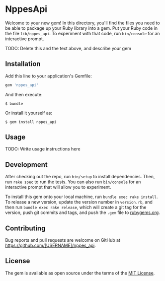 # NppesApi

Welcome to your new gem! In this directory, you'll find the files you need to be able to package up your Ruby library into a gem. Put your Ruby code in the file `lib/nppes_api`. To experiment with that code, run `bin/console` for an interactive prompt.

TODO: Delete this and the text above, and describe your gem

## Installation

Add this line to your application's Gemfile:

```ruby
gem 'nppes_api'
```

And then execute:

    $ bundle

Or install it yourself as:

    $ gem install nppes_api

## Usage

TODO: Write usage instructions here

## Development

After checking out the repo, run `bin/setup` to install dependencies. Then, run `rake spec` to run the tests. You can also run `bin/console` for an interactive prompt that will allow you to experiment.

To install this gem onto your local machine, run `bundle exec rake install`. To release a new version, update the version number in `version.rb`, and then run `bundle exec rake release`, which will create a git tag for the version, push git commits and tags, and push the `.gem` file to [rubygems.org](https://rubygems.org).

## Contributing

Bug reports and pull requests are welcome on GitHub at https://github.com/[USERNAME]/nppes_api.


## License

The gem is available as open source under the terms of the [MIT License](http://opensource.org/licenses/MIT).


